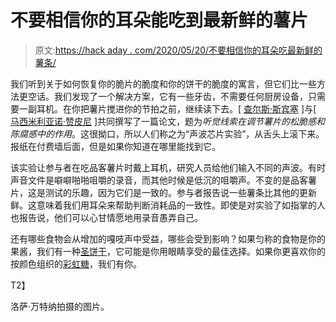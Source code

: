# 不要相信你的耳朵能吃到最新鲜的薯片

> 原文:[https://hack aday . com/2020/05/20/不要相信你的耳朵吃最新鲜的薯条/](https://hackaday.com/2020/05/20/dont-trust-your-ears-for-the-freshest-chips/)

我们听到关于如何恢复你的脆片的脆度和你的饼干的脆度的寓言，但它们比一些方法更空话。我们发现了一个解决方案，它有一些牙齿，不需要任何厨房设备，只需要一副耳机。在你把薯片搅进你的节拍之前，继续读下去。[ [查尔斯·斯宾塞](https://www.psy.ox.ac.uk/team/charles-spence) ]与[ [马西米利亚诺·赞皮尼](http://unitn.academia.edu/MassimilianoZampini) ]共同撰写了一篇论文，题为*听觉线索在调节薯片的松脆感和陈腐感中的作用*。这很拗口，所以人们称之为“声波芯片实验”，从舌头上滚下来。报纸在付费墙后面，但是如果你知道在哪里能找到它。

该实验让参与者在吃品客薯片时戴上耳机，研究人员给他们输入不同的声波。有时声音文件是噼噼啪啪咀嚼的录音，而其他时候是低沉的咀嚼声。不变的是品客薯片，这是测试的乐趣，因为它们是一致的。参与者报告说一些薯条比其他的更新鲜。这意味着我们用耳朵来帮助判断消耗品的一致性。即使是对实验了如指掌的人也报告说，他们可以心甘情愿地用录音愚弄自己。

还有哪些食物会从增加的嘎吱声中受益，哪些会受到影响？如果匀称的食物是你的果酱，我们有一种[圣饼干](https://hackaday.com/2019/06/16/a-laser-cut-gingerbread-cathedral/)，它可能是你用眼睛享受的最佳选择。如果你更喜欢你的按颜色组织的[彩虹糖](https://hackaday.com/2014/12/14/taste-the-rainbow-one-color-at-a-time/)，我们有你。

 T2】

洛萨·万特纳拍摄的图片。